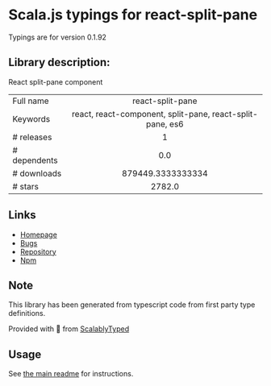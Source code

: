 
# Scala.js typings for react-split-pane

Typings are for version 0.1.92

## Library description:
React split-pane component

|                    |                 |
| ------------------ | :-------------: |
| Full name          | react-split-pane |
| Keywords           | react, react-component, split-pane, react-split-pane, es6 |
| # releases         | 1 |
| # dependents       | 0.0 |
| # downloads        | 879449.3333333334 |
| # stars            | 2782.0 |

## Links
- [Homepage](https://github.com/tomkp/react-split-pane)
- [Bugs](https://github.com/tomkp/react-split-pane)
- [Repository](https://github.com/tomkp/react-split-pane)
- [Npm](https://www.npmjs.com/package/react-split-pane)
    


## Note
This library has been generated from typescript code from first party type definitions.

Provided with :purple_heart: from [ScalablyTyped](https://github.com/oyvindberg/ScalablyTyped)

## Usage
See [the main readme](../../readme.md) for instructions.


